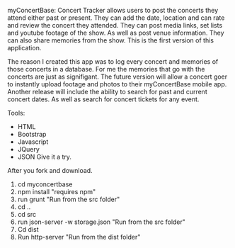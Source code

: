myConcertBase:
Concert Tracker allows users to post the concerts they attend either past or present. They can add the date, location and can rate and review the concert they attended. They can post media links, set lists and youtube footage of the show. As well as post venue information. They can also share memories from the show. This is the first version of this application. 

The reason I created this app was to log every concert and memories of those concerts in a database. For me the memories that go with the concerts are just as signifigant. The future version will allow a concert goer to instantly upload footage and photos to their myConcertBase mobile app. Another release will include the ability to search for past and current concert dates. As well as search for concert tickets for any event.


Tools:
* HTML
* Bootstrap
* Javascript
* JQuery
* JSON
Give it a try.

After you fork and download.
1. cd myconcertbase
2. npm install "requires npm"
3. run grunt "Run from the src folder"
4. cd ..
5. cd src 
6. run json-server -w storage.json "Run from the src folder"
7. Cd dist
8. Run http-server "Run from the dist folder"






						
